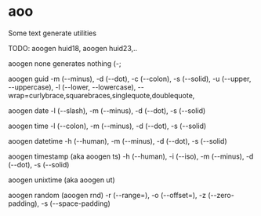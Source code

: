 # aoo
Some text generate utilities

TODO:
aoogen huid18, aoogen huid23,..

aoogen none generates nothing (-;

aoogen guid -m (--minus), -d (--dot), -c (--colon), -s (--solid), -u (--upper, --uppercase), -l (--lower, --lowercase), --wrap=curlybrace,squarebraces,singlequote,doublequote, 

aoogen date -l (--slash), -m (--minus), -d (--dot), -s (--solid)

aoogen time -l (--colon), -m (--minus), -d (--dot), -s (--solid)

aoogen datetime -h (--human), -m (--minus), -d (--dot), -s (--solid)

aoogen timestamp (aka aoogen ts) -h (--human), -i (--iso), -m (--minus), -d (--dot), -s (--solid)

aoogen unixtime (aka aoogen ut) 

aoogen random (aoogen rnd) -r (--range=), -o (--offset=), -z (--zero-padding), -s (--space-padding)

 
